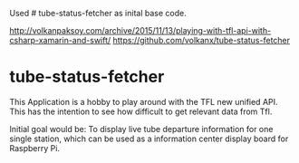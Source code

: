 Used # tube-status-fetcher  as inital base code.

http://volkanpaksoy.com/archive/2015/11/13/playing-with-tfl-api-with-csharp-xamarin-and-swift/
https://github.com/volkanx/tube-status-fetcher

# tube-status-fetcher

This Application is a hobby to play around with the TFL new unified API. 
This has the intention to see how difficult to get relevant data from Tfl.

Initial goal would be: To display live tube departure information for one single station, which can be used as a information center display board for Raspberry Pi.




